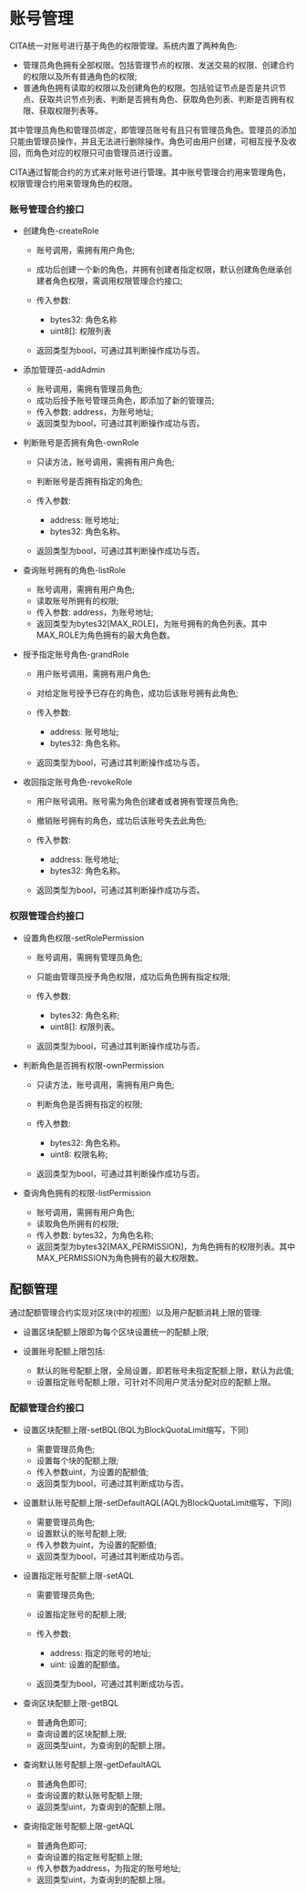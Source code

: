 # 账号管理

CITA统一对账号进行基于角色的权限管理。系统内置了两种角色:

* 管理员角色拥有全部权限。包括管理节点的权限、发送交易的权限、创建合约的权限以及所有普通角色的权限;
* 普通角色拥有读取的权限以及创建角色的权限。包括验证节点是否是共识节点、获取共识节点列表、判断是否拥有角色、获取角色列表、判断是否拥有权限、获取权限列表等。

其中管理员角色和管理员绑定，即管理员账号有且只有管理员角色。管理员的添加只能由管理员操作，并且无法进行删除操作。角色可由用户创建，可相互授予及收回，而角色对应的权限只可由管理员进行设置。

CITA通过智能合约的方式来对账号进行管理。其中账号管理合约用来管理角色，权限管理合约用来管理角色的权限。

### 账号管理合约接口

- 创建角色-createRole 

    * 账号调用，需拥有用户角色;
    * 成功后创建一个新的角色，并拥有创建者指定权限，默认创建角色继承创建者角色权限，需调用权限管理合约接口;
    * 传入参数:

        - bytes32: 角色名称
        - uint8[]: 权限列表

    * 返回类型为bool，可通过其判断操作成功与否。

- 添加管理员-addAdmin

    * 账号调用，需拥有管理员角色;
    * 成功后授予账号管理员角色，即添加了新的管理员;
    * 传入参数: address，为账号地址;
    * 返回类型为bool，可通过其判断操作成功与否。

- 判断账号是否拥有角色-ownRole

    * 只读方法，账号调用，需拥有用户角色;
    * 判断账号是否拥有指定的角色;
    * 传入参数:

        - address: 账号地址;
        - bytes32: 角色名称。

    * 返回类型为bool，可通过其判断操作成功与否。

- 查询账号拥有的角色-listRole

    * 账号调用，需拥有用户角色;
    * 读取账号所拥有的权限;
    * 传入参数: address，为账号地址;
    * 返回类型为bytes32[MAX_ROLE]，为账号拥有的角色列表。其中MAX_ROLE为角色拥有的最大角色数。

- 授予指定账号角色-grandRole

    * 用户账号调用，需拥有用户角色;
    * 对给定账号授予已存在的角色，成功后该账号拥有此角色;
    * 传入参数:

        - address: 账号地址;
        - bytes32: 角色名称。

    * 返回类型为bool，可通过其判断操作成功与否。

- 收回指定账号角色-revokeRole

    * 用户账号调用。账号需为角色创建者或者拥有管理员角色;
    * 撤销账号拥有的角色，成功后该账号失去此角色;
    * 传入参数:

        - address: 账号地址;
        - bytes32: 角色名称。

    * 返回类型为bool，可通过其判断操作成功与否。

### 权限管理合约接口

- 设置角色权限-setRolePermission 

    * 账号调用，需拥有管理员角色;
    * 只能由管理员授予角色权限，成功后角色拥有指定权限;
    * 传入参数: 

        - bytes32: 角色名称;
        - uint8[]: 权限列表。

    * 返回类型为bool，可通过其判断操作成功与否。

- 判断角色是否拥有权限-ownPermission

    * 只读方法，账号调用，需拥有用户角色;
    * 判断角色是否拥有指定的权限;
    * 传入参数:

        - bytes32: 角色名称。
        - uint8: 权限名称;

    * 返回类型为bool，可通过其判断操作成功与否。

- 查询角色拥有的权限-listPermission

    * 账号调用，需拥有用户角色;
    * 读取角色所拥有的权限;
    * 传入参数: bytes32，为角色名称;
    * 返回类型为bytes32[MAX_PERMISSION]，为角色拥有的权限列表。其中MAX_PERMISSION为角色拥有的最大权限数。

## 配额管理

通过配额管理合约实现对区块(中的视图）以及用户配额消耗上限的管理:

* 设置区块配额上限即为每个区块设置统一的配额上限;
* 设置账号配额上限包括:

    - 默认的账号配额上限，全局设置，即若账号未指定配额上限，默认为此值;
    - 设置指定账号配额上限，可针对不同用户灵活分配对应的配额上限。

### 配额管理合约接口

- 设置区块配额上限-setBQL(BQL为BlockQuotaLimit缩写，下同)

    * 需要管理员角色;
    * 设置每个块的配额上限;
    * 传入参数uint，为设置的配额值;
    * 返回类型为bool，可通过其判断成功与否。

- 设置默认账号配额上限-setDefaultAQL(AQL为BlockQuotaLimit缩写，下同)

    * 需要管理员角色;
    * 设置默认的账号配额上限;
    * 传入参数为uint，为设置的配额值;
    * 返回类型为bool，可通过其判断成功与否。

- 设置指定账号配额上限-setAQL

    * 需要管理员角色;
    * 设置指定账号的配额上限;
    * 传入参数:

      - address: 指定的账号的地址;
      - uint: 设置的配额值。

    * 返回类型为bool，可通过其判断成功与否。

- 查询区块配额上限-getBQL

    * 普通角色即可;
    * 查询设置的区块配额上限;
    * 返回类型uint，为查询到的配额上限。

- 查询默认账号配额上限-getDefaultAQL

    * 普通角色即可;
    * 查询设置的默认账号配额上限;
    * 返回类型uint，为查询到的配额上限。

- 查询指定账号配额上限-getAQL

    * 普通角色即可;
    * 查询设置的指定账号配额上限;
    * 传入参数为address，为指定的账号地址;
    * 返回类型uint，为查询到的配额上限。
